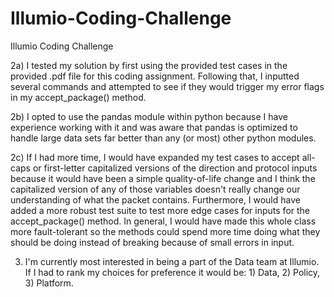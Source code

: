 # Illumio-Coding-Challenge
Illumio Coding Challenge

2a) I tested my solution by first using the provided test cases in the provided .pdf file for this coding assignment.   Following that, I inputted several commands and attempted to see if they would trigger my error flags in my accept_package() method.

2b) I opted to use the pandas module within python because I have experience working with it and was aware that pandas is optimized to handle large data sets far better than any (or most) other python modules.

2c) If I had more time, I would have expanded my test cases to accept all-caps or first-letter capitalized versions of the direction and protocol inputs because it would have been a simple quality-of-life change and I think the capitalized version of any of those variables doesn't really change our understanding of what the packet contains. Furthermore, I would have added a more robust test suite to test more edge cases for inputs for the accept_package() method. In general, I would have made this whole class more fault-tolerant so the methods could spend more time doing what they should be doing instead of breaking because of small errors in input.

3) I'm currently most interested in being a part of the Data team at Illumio. If I had to rank my choices for preference it would be: 1) Data, 2) Policy, 3) Platform.
